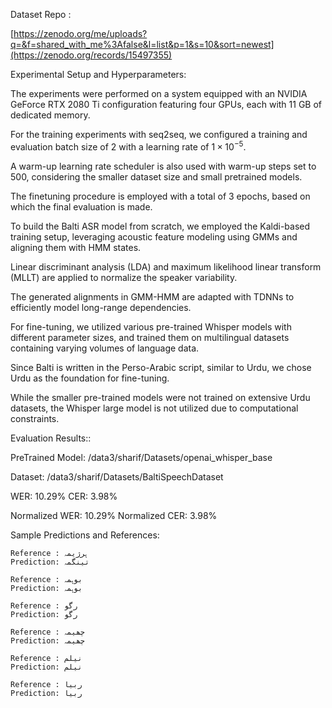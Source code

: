 Dataset Repo : 

  [https://zenodo.org/me/uploads?q=&f=shared_with_me%3Afalse&l=list&p=1&s=10&sort=newest](https://zenodo.org/records/15497355)

Experimental Setup and Hyperparameters: 

  The experiments were performed on a system equipped with an NVIDIA GeForce RTX 2080 Ti configuration featuring four GPUs, each with 11 GB of dedicated memory. 
  
  For the training experiments with seq2seq, we configured a training and evaluation batch size of 2 with a learning rate of $1 \times 10^{-5}$. 
  
  A warm-up learning rate scheduler is also used with warm-up steps set to 500, considering the smaller dataset size and small pretrained models. 
  
  The finetuning procedure is employed with a total of 3 epochs, based on which the final evaluation is made.
  
  To build the Balti ASR model from scratch, we employed the Kaldi-based training setup, leveraging acoustic feature modeling using GMMs and aligning them with HMM states. 
  
  Linear discriminant analysis (LDA) and maximum likelihood linear transform (MLLT) are applied to normalize the speaker variability. 
  
  The generated alignments in GMM-HMM are adapted with TDNNs to efficiently model long-range dependencies. 
  
  For fine-tuning, we utilized various pre-trained Whisper models with different parameter sizes, and trained them on multilingual datasets containing varying volumes of language data. 
  
  Since Balti is written in the Perso-Arabic script, similar to Urdu, we chose Urdu as the foundation for fine-tuning. 
  
  While the smaller pre-trained models were not trained on extensive Urdu datasets, the Whisper large model is not utilized due to computational constraints. 
  

Evaluation Results:: 
  
  PreTrained Model: /data3/sharif/Datasets/openai_whisper_base
  
  Dataset: /data3/sharif/Datasets/BaltiSpeechDataset

  WER: 10.29%
      CER: 3.98%
      
  Normalized WER: 10.29%
      Normalized CER: 3.98%

Sample Predictions and References:

    Reference : ہرژیمہ
    Prediction: تینگمہ
    
    Reference : بوہمہ
    Prediction: بوہمہ
    
    Reference : رگو
    Prediction: رگو
    
    Reference : چھیمہ
    Prediction: چھیمہ
    
    Reference : نیلم
    Prediction: نیلم
    
    Reference : ربیا
    Prediction: ربیا
